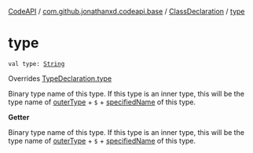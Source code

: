 [CodeAPI](../../index.md) / [com.github.jonathanxd.codeapi.base](../index.md) / [ClassDeclaration](index.md) / [type](.)

# type

`val type: `[`String`](https://kotlinlang.org/api/latest/jvm/stdlib/kotlin/-string/index.html)

Overrides [TypeDeclaration.type](../-type-declaration/type.md)

Binary type name of this type. If this type is an inner type, this will be the
type name of [outerType](outer-type.md) + `$` + [specifiedName](specified-name.md) of this type.

**Getter**

Binary type name of this type. If this type is an inner type, this will be the
type name of [outerType](outer-type.md) + `$` + [specifiedName](specified-name.md) of this type.


